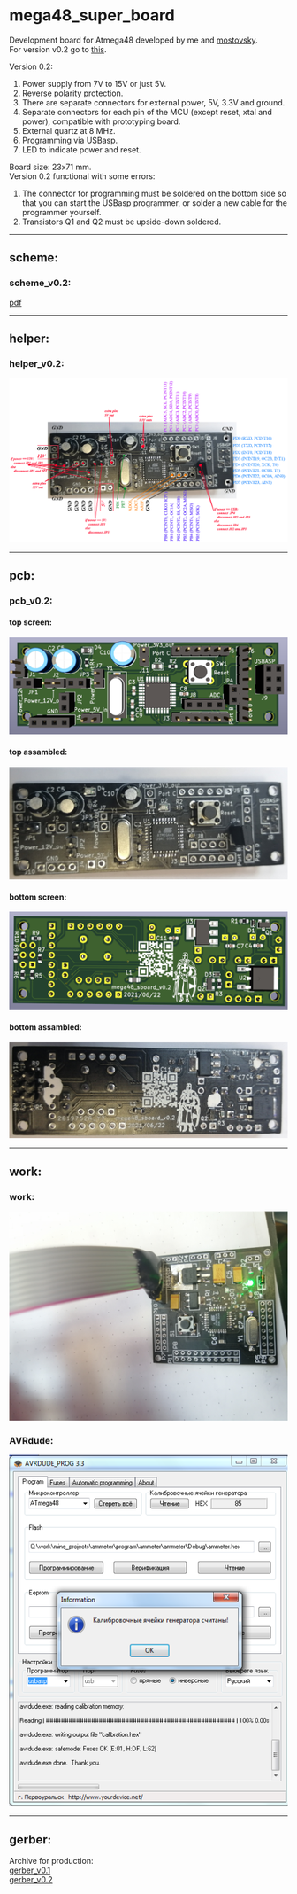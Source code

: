 # mega48_super_board  
Development board for Atmega48 developed by me and [mostovsky](https://github.com/mostovsky).  
For version v0.2 go to [this](docs/mega48_super_board_v0.1.md).  


Version 0.2:  
1. Power supply from 7V to 15V or just 5V.  
2. Reverse polarity protection.  
3. There are separate connectors for external power, 5V, 3.3V and ground.  
4. Separate connectors for each pin of the MCU (except reset, xtal and power), compatible with prototyping board.  
5. External quartz at 8 MHz.  
6. Programming via USBasp.  
7. LED to indicate power and reset.  

Board size: 23x71 mm.  
Version 0.2 functional with some errors:  
1. The connector for programming must be soldered on the bottom side so that you can start the USBasp programmer, or solder a new cable for the programmer yourself.  
2. Transistors Q1 and Q2 must be upside-down soldered.  


***
## scheme:  
### scheme_v0.2:  
[pdf](docs/scheme_v0.2.pdf)  

***
## helper:  
### helper_v0.2:  
![helper_v0.2](helper/helper_v0.2.jpg)  

***
## pcb:  
### pcb_v0.2:  
#### top screen:  
![top_screen](view/v0.2/screen_v0.2_top.png)  
#### top assambled:  
![top_assambled](view/v0.2/view_v0.2_top.jpg)  
#### bottom screen:  
![bottom_screen](view/v0.2/screen_v0.2_bottom.png)  
#### bottom assambled:  
![bottom_assambled](view/v0.2/view_v0.2_bottom.jpg)  

***
## work:  
### work:  
![work](view/v0.1/view_0.1_work.jpg)  
### AVRdude:  
![AVRdude](docs/mega48_super_board_v0.1_calibr.png)  

***
## gerber:  
Archive for production:  
[gerber_v0.1](https://github.com/piro-s/mega48_super_board/raw/main/gerber/mega48_super_board_v0.1.zip)  
[gerber_v0.2](https://github.com/piro-s/mega48_super_board/raw/main/gerber/mega48_super_board_v0.2.zip)  